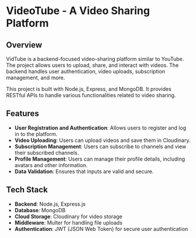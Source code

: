 # VideoTube - A Video Sharing Platform

## Overview

VidTube is a backend-focused video-sharing platform similar to YouTube. The project allows users to upload, share, and interact with videos. The backend handles user authentication, video uploads, subscription management, and more.

This project is built with Node.js, Express, and MongoDB. It provides RESTful APIs to handle various functionalities related to video sharing.

## Features

- **User Registration and Authentication**: Allows users to register and log in to the platform.
- **Video Uploading**: Users can upload videos and save them in Cloudinary.
- **Subscription Management**: Users can subscribe to channels and view their subscribed channels.
- **Profile Management**: Users can manage their profile details, including avatars and other information.
- **Data Validation**: Ensures that inputs are valid and secure.

## Tech Stack

- **Backend**: Node.js, Express.js
- **Database**: MongoDB
- **Cloud Storage**: Cloudinary for video storage
- **Middleware**: Multer for handling file uploads
- **Authentication**: JWT (JSON Web Token) for secure user authentication
  